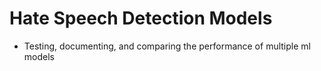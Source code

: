 # Hate Speech Detection Models
* Testing, documenting, and comparing the performance of multiple ml models